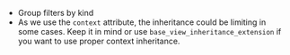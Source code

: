 - Group filters by kind
- As we use the `context` attribute, the inheritance could be limiting in some cases. Keep it in mind or use `base_view_inheritance_extension` if you want to use proper context inheritance.
